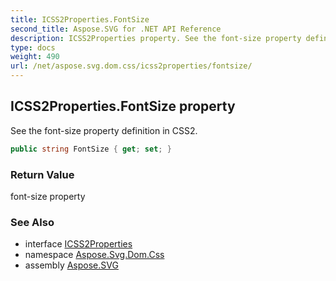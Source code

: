 ```yaml
---
title: ICSS2Properties.FontSize
second_title: Aspose.SVG for .NET API Reference
description: ICSS2Properties property. See the font-size property definition in CSS2
type: docs
weight: 490
url: /net/aspose.svg.dom.css/icss2properties/fontsize/
---
```

## ICSS2Properties.FontSize property

See the font-size property definition in CSS2.

```csharp
public string FontSize { get; set; }
```

### Return Value

font-size property

### See Also

* interface [ICSS2Properties](../)
* namespace [Aspose.Svg.Dom.Css](../../icss2properties/)
* assembly [Aspose.SVG](../../../)
